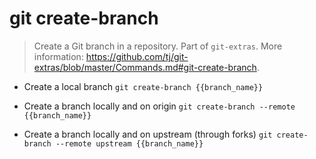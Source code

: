 # git create-branch
> Create a Git branch in a repository.
> Part of `git-extras`.
> More information: <https://github.com/tj/git-extras/blob/master/Commands.md#git-create-branch>.

- Create a local branch
`git create-branch {{branch_name}}`

- Create a branch locally and on origin
`git create-branch --remote {{branch_name}}`

- Create a branch locally and on upstream (through forks)
`git create-branch --remote upstream {{branch_name}}`
